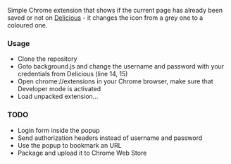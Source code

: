 Simple Chrome extension that shows if the current page has already been saved or not on [Delicious](http://delicious.com/) - it changes the icon from a grey one to a coloured one.

### Usage
* Clone the repository
* Goto background.js and change the username and password with your credentials from Delicious (line 14, 15)
* Open chrome://extensions in your Chrome browser, make sure that Developer mode is activated
* Load unpacked extension...

### TODO
* Login form inside the popup
* Send authorization headers instead of username and password
* Use the popup to bookmark an URL
* Package and upload it to Chrome Web Store